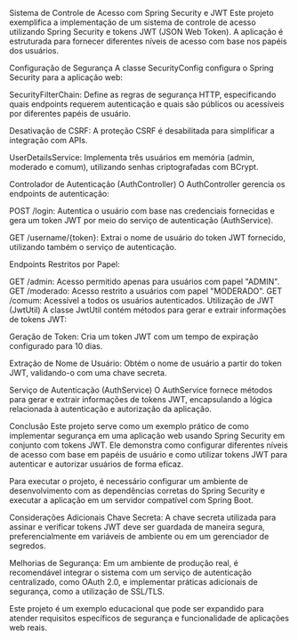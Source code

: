Sistema de Controle de Acesso com Spring Security e JWT
Este projeto exemplifica a implementação de um sistema de controle de acesso utilizando Spring Security e tokens JWT (JSON Web Token). A aplicação é estruturada para fornecer diferentes níveis de acesso com base nos papéis dos usuários.

Configuração de Segurança
A classe SecurityConfig configura o Spring Security para a aplicação web:

SecurityFilterChain: Define as regras de segurança HTTP, especificando quais endpoints requerem autenticação e quais são públicos ou acessíveis por diferentes papéis de usuário.

Desativação de CSRF: A proteção CSRF é desabilitada para simplificar a integração com APIs.

UserDetailsService: Implementa três usuários em memória (admin, moderado e comum), utilizando senhas criptografadas com BCrypt.

Controlador de Autenticação (AuthController)
O AuthController gerencia os endpoints de autenticação:

POST /login: Autentica o usuário com base nas credenciais fornecidas e gera um token JWT por meio do serviço de autenticação (AuthService).

GET /username/{token}: Extrai o nome de usuário do token JWT fornecido, utilizando também o serviço de autenticação.

Endpoints Restritos por Papel:

GET /admin: Acesso permitido apenas para usuários com papel "ADMIN".
GET /moderado: Acesso restrito a usuários com papel "MODERADO".
GET /comum: Acessível a todos os usuários autenticados.
Utilização de JWT (JwtUtil)
A classe JwtUtil contém métodos para gerar e extrair informações de tokens JWT:

Geração de Token: Cria um token JWT com um tempo de expiração configurado para 10 dias.

Extração de Nome de Usuário: Obtém o nome de usuário a partir do token JWT, validando-o com uma chave secreta.

Serviço de Autenticação (AuthService)
O AuthService fornece métodos para gerar e extrair informações de tokens JWT, encapsulando a lógica relacionada à autenticação e autorização da aplicação.

Conclusão
Este projeto serve como um exemplo prático de como implementar segurança em uma aplicação web usando Spring Security em conjunto com tokens JWT. Ele demonstra como configurar diferentes níveis de acesso com base em papéis de usuário e como utilizar tokens JWT para autenticar e autorizar usuários de forma eficaz.

Para executar o projeto, é necessário configurar um ambiente de desenvolvimento com as dependências corretas do Spring Security e executar a aplicação em um servidor compatível com Spring Boot.

Considerações Adicionais
Chave Secreta: A chave secreta utilizada para assinar e verificar tokens JWT deve ser guardada de maneira segura, preferencialmente em variáveis de ambiente ou em um gerenciador de segredos.

Melhorias de Segurança: Em um ambiente de produção real, é recomendável integrar o sistema com um serviço de autenticação centralizado, como OAuth 2.0, e implementar práticas adicionais de segurança, como a utilização de SSL/TLS.

Este projeto é um exemplo educacional que pode ser expandido para atender requisitos específicos de segurança e funcionalidade de aplicações web reais.
